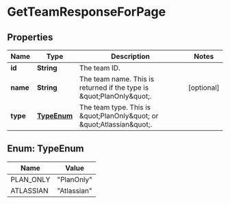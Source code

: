 

# GetTeamResponseForPage


## Properties

| Name | Type | Description | Notes |
|------------ | ------------- | ------------- | -------------|
|**id** | **String** | The team ID. |  |
|**name** | **String** | The team name. This is returned if the type is \&quot;PlanOnly\&quot;. |  [optional] |
|**type** | [**TypeEnum**](#TypeEnum) | The team type. This is \&quot;PlanOnly\&quot; or \&quot;Atlassian\&quot;. |  |



## Enum: TypeEnum

| Name | Value |
|---- | -----|
| PLAN_ONLY | &quot;PlanOnly&quot; |
| ATLASSIAN | &quot;Atlassian&quot; |




